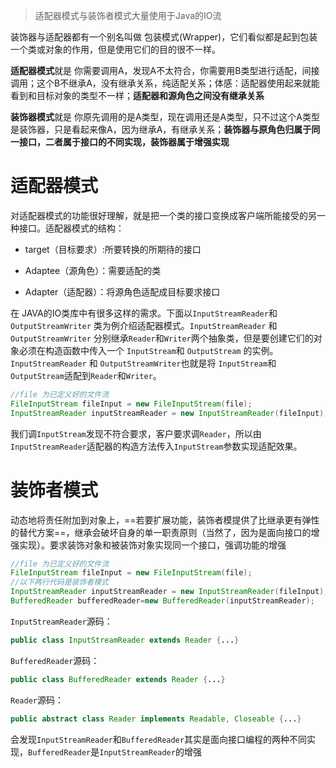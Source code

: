 >适配器模式与装饰者模式大量使用于Java的IO流

装饰器与适配器都有一个别名叫做 包装模式(Wrapper)，它们看似都是起到包装一个类或对象的作用，但是使用它们的目的很不一样。

**适配器模式**就是 你需要调用A，发现A不太符合，你需要用B类型进行适配，间接调用；这个B不继承A，没有继承关系，纯适配关系；体感：适配器使用起来就能看到和目标对象的类型不一样；**适配器和源角色之间没有继承关系**

**装饰器模式**就是 你原先调用的是A类型，现在调用还是A类型，只不过这个A类型是装饰器，只是看起来像A，因为继承A，有继承关系；**装饰器与原角色归属于同一接口，二者属于接口的不同实现，装饰器属于增强实现**

# 适配器模式

对适配器模式的功能很好理解，就是把一个类的接口变换成客户端所能接受的另一种接口。适配器模式的结构：

- target（目标要求）:所要转换的所期待的接口
    
- Adaptee（源角色）：需要适配的类
    
- Adapter（适配器）：将源角色适配成目标要求接口
    

在 JAVA的IO类库中有很多这样的需求。下面以`InputStreamReader`和`OutputStreamWriter` 类为例介绍适配器模式。`InputStreamReader` 和 `OutputStreamWriter` 分别继承`Reader`和`Writer`两个抽象类，但是要创建它们的对象必须在构造函数中传入一个 `InputStream`和 `OutputStream` 的实例。`InputStreamReader` 和 `OutputStreamWriter`也就是将 `InputStream`和 `OutputStream`适配到`Reader`和`Writer`。

```Java
//file 为已定义好的文件流 
FileInputStream fileInput = new FileInputStream(file); 
InputStreamReader inputStreamReader = new InputStreamReader(fileInput);
```

我们调`InputStream`发现不符合要求，客户要求调`Reader`，所以由`InputStreamReader`适配器的构造方法传入`InputStream`参数实现适配效果。

# 装饰者模式

动态地将责任附加到对象上，==若要扩展功能，装饰者模提供了比继承更有弹性的替代方案==，继承会破坏自身的单一职责原则（当然了，因为是面向接口的增强实现）。要求装饰对象和被装饰对象实现同一个接口，强调功能的增强

```Java
//file 为已定义好的文件流 
FileInputStream fileInput = new FileInputStream(file); 
//以下两行代码是装饰者模式
InputStreamReader inputStreamReader = new InputStreamReader(fileInput);
BufferedReader bufferedReader=new BufferedReader(inputStreamReader);
```

`InputStreamReader`源码：

```Java
public class InputStreamReader extends Reader {...}
```

`BufferedReader`源码：

```Java
public class BufferedReader extends Reader {...}
```

`Reader`源码：

```Java
public abstract class Reader implements Readable, Closeable {...}
```

会发现`InputStreamReader`和`BufferedReader`其实是面向接口编程的两种不同实现，`BufferedReader`是`InputStreamReader`的增强